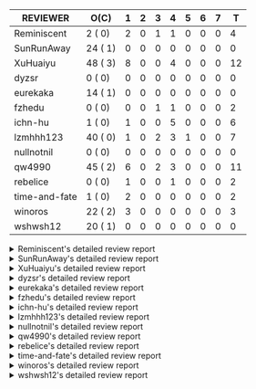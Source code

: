 |   REVIEWER    |  O(C)   | 1 | 2 | 3 | 4 | 5 | 6 | 7 | T  |
|---------------|---------|---|---|---|---|---|---|---|----|
| Reminiscent   |  2 ( 0) | 2 | 0 | 1 | 1 | 0 | 0 | 0 |  4 |
| SunRunAway    | 24 ( 1) | 0 | 0 | 0 | 0 | 0 | 0 | 0 |  0 |
| XuHuaiyu      | 48 ( 3) | 8 | 0 | 0 | 4 | 0 | 0 | 0 | 12 |
| dyzsr         |  0 ( 0) | 0 | 0 | 0 | 0 | 0 | 0 | 0 |  0 |
| eurekaka      | 14 ( 1) | 0 | 0 | 0 | 0 | 0 | 0 | 0 |  0 |
| fzhedu        |  0 ( 0) | 0 | 0 | 1 | 1 | 0 | 0 | 0 |  2 |
| ichn-hu       |  1 ( 0) | 1 | 0 | 0 | 5 | 0 | 0 | 0 |  6 |
| lzmhhh123     | 40 ( 0) | 1 | 0 | 2 | 3 | 1 | 0 | 0 |  7 |
| nullnotnil    |  0 ( 0) | 0 | 0 | 0 | 0 | 0 | 0 | 0 |  0 |
| qw4990        | 45 ( 2) | 6 | 0 | 2 | 3 | 0 | 0 | 0 | 11 |
| rebelice      |  0 ( 0) | 1 | 0 | 0 | 1 | 0 | 0 | 0 |  2 |
| time-and-fate |  1 ( 0) | 2 | 0 | 0 | 0 | 0 | 0 | 0 |  2 |
| winoros       | 22 ( 2) | 3 | 0 | 0 | 0 | 0 | 0 | 0 |  3 |
| wshwsh12      | 20 ( 1) | 0 | 0 | 0 | 0 | 0 | 0 | 0 |  0 |


<details> 
  <summary>Reminiscent's detailed review report</summary> 

## To Be Reviewed

|    REPO    |                                                                   PR                                                                   | C | LASTED |
|------------|----------------------------------------------------------------------------------------------------------------------------------------|---|--------|
| tidb/21896 | [planner: fix union doesn't handle collate correctly (#21854)](https://github.com/pingcap/tidb/pull/21896)                             |   | 63d19h |
| tidb/22354 | [planner: do not cache prepared plan if optimization depends on mutable constant (#22349)](https://github.com/pingcap/tidb/pull/22354) |   | 41d22h |


## Reviewed in Last 7 Days

|    REPO    |                                                             PR                                                             | C | D |   R    |
|------------|----------------------------------------------------------------------------------------------------------------------------|---|---|--------|
| tidb/22866 | [*: modify the switch to control global stats](https://github.com/pingcap/tidb/pull/22866)                                 |   | 1 | 0h     |
| tidb/22848 | [statistics: merge poped topn when generating the global histogram](https://github.com/pingcap/tidb/pull/22848)            |   | 1 | 1d19h  |
| tidb/22833 | [planner: fix where condition index out of range](https://github.com/pingcap/tidb/pull/22833)                              |   | 3 | 1h     |
| tidb/22603 | [statistics: merge the partition-level histograms to a global-level histogram](https://github.com/pingcap/tidb/pull/22603) |   | 4 | 21d16h |


</details> 


<details> 
  <summary>SunRunAway's detailed review report</summary> 

## To Be Reviewed

|     REPO     |                                                                  PR                                                                   | C | LASTED  |
|--------------|---------------------------------------------------------------------------------------------------------------------------------------|---|---------|
| tidb/19178   | [executor: Refactor probe channel](https://github.com/pingcap/tidb/pull/19178)                                                        |   | 193d16h |
| docs-cn/4669 | [sql-optimization: extended statistics documentation](https://github.com/pingcap/docs-cn/pull/4669)                                   |   | 132d17h |
| tidb/19347   | [executor: support new syntax `create/drop binding for digest` for tidb dashboard usage](https://github.com/pingcap/tidb/pull/19347)  |   | 185d23h |
| tidb/19807   | [executor: parallel evaluation for hash aggregate distinct](https://github.com/pingcap/tidb/pull/19807)                               |   | 171d10h |
| tidb/19900   | [executor: enable inline projection for sort&topN](https://github.com/pingcap/tidb/pull/19900)                                        | Y | 166d18h |
| tidb/20140   | [expressions: Support `bin-to-uuid` and `uuid-to-bin`](https://github.com/pingcap/tidb/pull/20140)                                    |   | 153d22h |
| tidb/20220   | [*: new secondary index value format](https://github.com/pingcap/tidb/pull/20220)                                                     |   | 150d16h |
| tidb/20360   | [planner: refine explain info for batch cop](https://github.com/pingcap/tidb/pull/20360)                                              |   | 136d22h |
| tidb/20765   | [planner: support stable result mode](https://github.com/pingcap/tidb/pull/20765)                                                     |   | 112d16h |
| tidb/21207   | [planner: fix the inappropriate out-of-range range estimation rule](https://github.com/pingcap/tidb/pull/21207)                       |   | 91d19h  |
| tidb/21277   | [executor: fix split table with large integers](https://github.com/pingcap/tidb/pull/21277)                                           |   | 89d19h  |
| tidb/21381   | [*: optimize analyze cluster index table](https://github.com/pingcap/tidb/pull/21381)                                                 |   | 84d17h  |
| tidb/21386   | [expression: Disable cast decimal as string push down to TiFlash](https://github.com/pingcap/tidb/pull/21386)                         |   | 84d16h  |
| tidb/21834   | [planner: enhanced index range calculation plan](https://github.com/pingcap/tidb/pull/21834)                                          |   | 68d18h  |
| tidb/21876   | [planner: bypass the DNF restriction if index merge hint is specified (#20799)](https://github.com/pingcap/tidb/pull/21876)           |   | 66d19h  |
| tidb/21878   | [planner: do not push down lock to pointGet/bacthPointGet when selection exists](https://github.com/pingcap/tidb/pull/21878)          |   | 66d18h  |
| tidb/21956   | [planner/preprocessor: disallow into-outfile clause in some place](https://github.com/pingcap/tidb/pull/21956)                        |   | 61d23h  |
| tidb/22026   | [expression: separated arithmeticPlusIntSig](https://github.com/pingcap/tidb/pull/22026)                                              |   | 59d20h  |
| tidb/22043   | [planner, executor: enhance the limit pushdown rule.](https://github.com/pingcap/tidb/pull/22043)                                     |   | 57d10h  |
| tidb/22114   | [test: fix globalkilltest (#21987)](https://github.com/pingcap/tidb/pull/22114)                                                       |   | 54d12h  |
| tidb/22181   | [planner, expression: fix error when using IN combined with subquery (#22080)](https://github.com/pingcap/tidb/pull/22181)            |   | 48d17h  |
| tidb/22217   | [*: rewrite origin SQL with default DB for SQL bindings (#21275)](https://github.com/pingcap/tidb/pull/22217)                         |   | 47d17h  |
| tidb/22365   | [planner: check index valid while forUpdateRead (#22152)](https://github.com/pingcap/tidb/pull/22365)                                 |   | 41d19h  |
| tidb/22379   | [[experiment] executor: allow aggregation to spill disk when running out of memory quota](https://github.com/pingcap/tidb/pull/22379) |   | 40d19h  |


## Reviewed in Last 7 Days

| REPO | PR | C | D | R |
|------|----|---|---|---|


</details> 


<details> 
  <summary>XuHuaiyu's detailed review report</summary> 

## To Be Reviewed

|     REPO     |                                                                              PR                                                                              | C | LASTED  |
|--------------|--------------------------------------------------------------------------------------------------------------------------------------------------------------|---|---------|
| tidb/19900   | [executor: enable inline projection for sort&topN](https://github.com/pingcap/tidb/pull/19900)                                                               | Y | 166d18h |
| docs-cn/5323 | [Update parameter type description](https://github.com/pingcap/docs-cn/pull/5323)                                                                            |   | 35d18h  |
| tidb/19957   | [executor: add builtin aggregate function `json_arrayagg`](https://github.com/pingcap/tidb/pull/19957)                                                       | Y | 164d13h |
| tidb/20040   | [planner, expression: take NullFlag into consideration when optimize the `int non-const` <cmp > `non-int const`](https://github.com/pingcap/tidb/pull/20040) | Y | 159d13h |
| tidb/20140   | [expressions: Support `bin-to-uuid` and `uuid-to-bin`](https://github.com/pingcap/tidb/pull/20140)                                                           |   | 153d22h |
| tidb/20311   | [expression: fix overflow error when convert bit to int64 (#20266)](https://github.com/pingcap/tidb/pull/20311)                                              |   | 145d21h |
| tidb/20576   | [*: fix stats feedback after tableReader handle multiple ranges](https://github.com/pingcap/tidb/pull/20576)                                                 |   | 124d13h |
| tidb/20790   | [collation: add pinyin collation for chinese charset support](https://github.com/pingcap/tidb/pull/20790)                                                    |   | 111d20h |
| tidb/20905   | [planner: fix statement-optimize not work in `TryFastPlan`](https://github.com/pingcap/tidb/pull/20905)                                                      |   | 108d17h |
| tidb/20972   | [expression: POC implementation of Vitess hashing algorithm.](https://github.com/pingcap/tidb/pull/20972)                                                    |   | 104d0h  |
| tidb/21064   | [planner, executor: fix cast not check error](https://github.com/pingcap/tidb/pull/21064)                                                                    |   | 99d8h   |
| tidb/21149   | [executor:Add runtime stat for IndexMergeReaderExecutor (#20653)](https://github.com/pingcap/tidb/pull/21149)                                                |   | 95d14h  |
| tidb/21228   | [executor: return the result immediately when combining LIMIT row_count with DISTINCT](https://github.com/pingcap/tidb/pull/21228)                           |   | 91d13h  |
| tidb/21304   | [executor: Add the HashAggExec runtime information (#20577)](https://github.com/pingcap/tidb/pull/21304)                                                     |   | 89d12h  |
| tidb/21334   | [*: make rollback work on user-defined variables](https://github.com/pingcap/tidb/pull/21334)                                                                |   | 88d14h  |
| tidb/21340   | [executor: initialize expensive query handler on domain creation](https://github.com/pingcap/tidb/pull/21340)                                                |   | 87d23h  |
| tidb/21476   | [planner: check for decimal format in cast expr (#20836)](https://github.com/pingcap/tidb/pull/21476)                                                        |   | 81d15h  |
| tidb/21536   | [executor: add slow-log file meta cache to avoid repeat read file meta information](https://github.com/pingcap/tidb/pull/21536)                              |   | 77d14h  |
| tidb/21564   | [ddl: fix Incorrect behavior of NO_ZERO_DATE when altering table](https://github.com/pingcap/tidb/pull/21564)                                                |   | 76d15h  |
| tidb/21626   | [test: convert test to benchmard test to make ci stable (#21616)](https://github.com/pingcap/tidb/pull/21626)                                                |   | 74d22h  |
| tidb/21680   | [planner: report error when ORDER BY conflicts with DISTINCT (#21286)](https://github.com/pingcap/tidb/pull/21680)                                           |   | 73d16h  |
| tidb/21853   | [expression: fix compatibility behaviors in time_format with MySQL (#21559)](https://github.com/pingcap/tidb/pull/21853)                                     |   | 67d18h  |
| tidb/21896   | [planner: fix union doesn't handle collate correctly (#21854)](https://github.com/pingcap/tidb/pull/21896)                                                   |   | 63d19h  |
| tidb/22131   | [privilege: remove leading and trailing space when create user and role](https://github.com/pingcap/tidb/pull/22131)                                         |   | 53d19h  |
| tidb/22149   | [session: set process info before building plan (#22101)](https://github.com/pingcap/tidb/pull/22149)                                                        |   | 49d19h  |
| tidb/22163   | [expression: separated arithmeticMinusIntSig](https://github.com/pingcap/tidb/pull/22163)                                                                    |   | 49d13h  |
| tidb/22186   | [executor: fix select into outfile with year type column has no data (#22175)](https://github.com/pingcap/tidb/pull/22186)                                   |   | 48d16h  |
| tidb/22294   | [planner, table: optimize the list partition pruner for range query](https://github.com/pingcap/tidb/pull/22294)                                             |   | 45d19h  |
| tidb/22307   | [ddl: fix update can see columns not public](https://github.com/pingcap/tidb/pull/22307)                                                                     |   | 45d15h  |
| tidb/22381   | [planner: check schema stale for plan cache when forUpdateRead](https://github.com/pingcap/tidb/pull/22381)                                                  |   | 40d14h  |
| tidb/22432   | [types,execute: fix errcode return like mysql when inserting incorrect int value ](https://github.com/pingcap/tidb/pull/22432)                               |   | 34d21h  |
| tidb/22616   | [expression: from_unixtime accept 64-bit integers](https://github.com/pingcap/tidb/pull/22616)                                                               |   | 24d23h  |
| tidb/22617   | [metrics: fix wrong bucket name of coprocessor cache (#22454)](https://github.com/pingcap/tidb/pull/22617)                                                   |   | 24d23h  |
| tidb/22624   | [ planner: not pruning column used by union scan condition (#21640)](https://github.com/pingcap/tidb/pull/22624)                                             |   | 24d16h  |
| tidb/22640   | [*: refactor ExecuteInternal to return single resultset (#22546)](https://github.com/pingcap/tidb/pull/22640)                                                |   | 21d20h  |
| tidb/22696   | [expression: enable arithmetic Mod push down](https://github.com/pingcap/tidb/pull/22696)                                                                    |   | 19d17h  |
| tidb/22711   | [executor: Fix inline schema name](https://github.com/pingcap/tidb/pull/22711)                                                                               |   | 19d11h  |
| tidb/22722   | [planner, errno: make error code of ErrMixOfGroupFuncAndFields consistent with MySQL](https://github.com/pingcap/tidb/pull/22722)                            |   | 18d20h  |
| tidb/22736   | [executor: fix load data losing connection when batch_dml_size is set (#22724)](https://github.com/pingcap/tidb/pull/22736)                                  |   | 17d23h  |
| tidb/22784   | [oracle: make @@txn_scope only support local and global](https://github.com/pingcap/tidb/pull/22784)                                                         |   | 4d19h   |
| tidb/22786   | [config: deprecate `tikv-client.copr-cache.enable`](https://github.com/pingcap/tidb/pull/22786)                                                              |   | 4d18h   |
| tidb/22814   | [expression: fix enum and set type expression in where clause (#22785)](https://github.com/pingcap/tidb/pull/22814)                                          |   | 3d18h   |
| tidb/22815   | [expression: fix enum and set type expression in where clause (#22785)](https://github.com/pingcap/tidb/pull/22815)                                          |   | 3d18h   |
| tidb/22824   | [*: apply golangci-lint to the new code](https://github.com/pingcap/tidb/pull/22824)                                                                         |   | 3d15h   |
| tidb/22832   | [expression: push down EXTRACT to TiFlash](https://github.com/pingcap/tidb/pull/22832)                                                                       |   | 3d1h    |
| tidb/22844   | [expression: do not adjust int when it is null and compared year (#22821)](https://github.com/pingcap/tidb/pull/22844)                                       |   | 2d19h   |
| tidb/22864   | [config: use tidb_enable_list_table_partition to enable list table partition feature](https://github.com/pingcap/tidb/pull/22864)                            |   | 21h     |
| tidb/22871   | [planner/core: skip clustered index during admin check table](https://github.com/pingcap/tidb/pull/22871)                                                    |   | 13h     |


## Reviewed in Last 7 Days

|    REPO    |                                                                  PR                                                                   | C | D |   R    |
|------------|---------------------------------------------------------------------------------------------------------------------------------------|---|---|--------|
| tidb/22822 | [expression: fixed error msg in builtinArithmeticMinusIntSig](https://github.com/pingcap/tidb/pull/22822)                             |   | 1 | 2d23h  |
| tidb/22507 | [types: fix the bug about the wrong query result for decimal type ](https://github.com/pingcap/tidb/pull/22507)                       |   | 1 | 28d7h  |
| tidb/22559 | [planner: split test data from test cases in cbo_test.go](https://github.com/pingcap/tidb/pull/22559)                                 |   | 1 | 26d2h  |
| tidb/22714 | [executor: add close recordSet in executor](https://github.com/pingcap/tidb/pull/22714)                                               |   | 1 | 18d6h  |
| tidb/22760 | [expression: fix wrong error info](https://github.com/pingcap/tidb/pull/22760)                                                        |   | 1 | 14d7h  |
| tidb/22830 | [planner: fix incorrect duration between compare](https://github.com/pingcap/tidb/pull/22830)                                         |   | 1 | 2d17h  |
| tidb/22426 | [expression: fix bugs in builtinfunction ArithmeticMinusInt logic](https://github.com/pingcap/tidb/pull/22426)                        |   | 1 | 34d23h |
| tidb/22861 | [executor: track memory usage of aggregate unparelled logic and distinct partial result.](https://github.com/pingcap/tidb/pull/22861) |   | 1 | 5h     |
| tidb/22812 | [ executor: add new format specifier(%# %@ %.) for str_to_date expression (#22790)](https://github.com/pingcap/tidb/pull/22812)       |   | 4 | 0h     |
| tidb/22790 | [ executor: add new format specifier(%# %@ %.) for str_to_date expression](https://github.com/pingcap/tidb/pull/22790)                |   | 4 | 21h    |
| tidb/22785 | [expression: fix enum and set type expression in where clause](https://github.com/pingcap/tidb/pull/22785)                            |   | 4 | 23h    |
| tidb/22737 | [executor: fix load data losing connection when batch_dml_size is set (#22724)](https://github.com/pingcap/tidb/pull/22737)           |   | 4 | 14d0h  |


</details> 


<details> 
  <summary>dyzsr's detailed review report</summary> 

## To Be Reviewed

| REPO | PR | C | LASTED |
|------|----|---|--------|


## Reviewed in Last 7 Days

| REPO | PR | C | D | R |
|------|----|---|---|---|


</details> 


<details> 
  <summary>eurekaka's detailed review report</summary> 

## To Be Reviewed

|    REPO    |                                                                   PR                                                                   | C | LASTED  |
|------------|----------------------------------------------------------------------------------------------------------------------------------------|---|---------|
| tidb/19347 | [executor: support new syntax `create/drop binding for digest` for tidb dashboard usage](https://github.com/pingcap/tidb/pull/19347)   |   | 185d23h |
| tidb/20877 | [statistics: collect index usage information](https://github.com/pingcap/tidb/pull/20877)                                              |   | 109d16h |
| tidb/21444 | [planner: ignore anonymous index while tiflash replica is available](https://github.com/pingcap/tidb/pull/21444)                       |   | 82d12h  |
| tidb/21680 | [planner: report error when ORDER BY conflicts with DISTINCT (#21286)](https://github.com/pingcap/tidb/pull/21680)                     |   | 73d16h  |
| tidb/21994 | [range: fix overflow value access index ](https://github.com/pingcap/tidb/pull/21994)                                                  |   | 60d22h  |
| tidb/22342 | [session: fix two cases when updating bind info (#22338)](https://github.com/pingcap/tidb/pull/22342)                                  |   | 42d18h  |
| tidb/22354 | [planner: do not cache prepared plan if optimization depends on mutable constant (#22349)](https://github.com/pingcap/tidb/pull/22354) |   | 41d22h  |
| tidb/22369 | [session: fix the duplicate binding case when updating bind info (#22367)](https://github.com/pingcap/tidb/pull/22369)                 |   | 41d17h  |
| tidb/22416 | [core: fix subQuery at projection in only_full_group](https://github.com/pingcap/tidb/pull/22416)                                      | Y | 37d11h  |
| tidb/22559 | [planner: split test data from test cases in cbo_test.go](https://github.com/pingcap/tidb/pull/22559)                                  |   | 26d19h  |
| tidb/22733 | [bindinfo: use new sql apis (#22653)](https://github.com/pingcap/tidb/pull/22733)                                                      |   | 18d15h  |
| tidb/22734 | [bindinfo: use new sql apis (#22653)](https://github.com/pingcap/tidb/pull/22734)                                                      |   | 18d15h  |
| tidb/22778 | [*: add support for dynamic privileges](https://github.com/pingcap/tidb/pull/22778)                                                    |   | 6d7h    |
| tidb/22805 | [session, util: update session to use new APIs (#22652)](https://github.com/pingcap/tidb/pull/22805)                                   |   | 3d21h   |


## Reviewed in Last 7 Days

| REPO | PR | C | D | R |
|------|----|---|---|---|


</details> 


<details> 
  <summary>fzhedu's detailed review report</summary> 

## To Be Reviewed

| REPO | PR | C | LASTED |
|------|----|---|--------|


## Reviewed in Last 7 Days

|    REPO    |                                                              PR                                                              | C | D |   R    |
|------------|------------------------------------------------------------------------------------------------------------------------------|---|---|--------|
| tidb/22725 | [planner, distsql: fix the behaviour of building ranges for TiFlash](https://github.com/pingcap/tidb/pull/22725)             |   | 3 | 15d23h |
| tidb/22713 | [expression: Add warning info for exprs that can not be pushed to storage layer](https://github.com/pingcap/tidb/pull/22713) |   | 4 | 15d12h |


</details> 


<details> 
  <summary>ichn-hu's detailed review report</summary> 

## To Be Reviewed

|    REPO    |                                                            PR                                                            | C | LASTED |
|------------|--------------------------------------------------------------------------------------------------------------------------|---|--------|
| tidb/21853 | [expression: fix compatibility behaviors in time_format with MySQL (#21559)](https://github.com/pingcap/tidb/pull/21853) |   | 67d18h |


## Reviewed in Last 7 Days

|    REPO    |                                                           PR                                                           | C | D |   R    |
|------------|------------------------------------------------------------------------------------------------------------------------|---|---|--------|
| tidb/22844 | [expression: do not adjust int when it is null and compared year (#22821)](https://github.com/pingcap/tidb/pull/22844) |   | 1 | 1d20h  |
| tidb/22821 | [expression: do not adjust int when it is null and compared year](https://github.com/pingcap/tidb/pull/22821)          |   | 4 | 0h     |
| tidb/22815 | [expression: fix enum and set type expression in where clause (#22785)](https://github.com/pingcap/tidb/pull/22815)    |   | 4 | 0h     |
| tidb/22814 | [expression: fix enum and set type expression in where clause (#22785)](https://github.com/pingcap/tidb/pull/22814)    |   | 4 | 0h     |
| tidb/22785 | [expression: fix enum and set type expression in where clause](https://github.com/pingcap/tidb/pull/22785)             |   | 4 | 23h    |
| tidb/22701 | [expression: refine performance of EXTRACT function](https://github.com/pingcap/tidb/pull/22701)                       |   | 4 | 15d20h |


</details> 


<details> 
  <summary>lzmhhh123's detailed review report</summary> 

## To Be Reviewed

|    REPO    |                                                                  PR                                                                   | C | LASTED  |
|------------|---------------------------------------------------------------------------------------------------------------------------------------|---|---------|
| tidb/19347 | [executor: support new syntax `create/drop binding for digest` for tidb dashboard usage](https://github.com/pingcap/tidb/pull/19347)  |   | 185d23h |
| tidb/20444 | [expression: add json_merge_patch](https://github.com/pingcap/tidb/pull/20444)                                                        |   | 131d21h |
| tidb/20465 | [expression: add uuidShortFunction](https://github.com/pingcap/tidb/pull/20465)                                                       |   | 130d19h |
| tidb/20642 | [executor: modify admin executors to support partitioned table with global index](https://github.com/pingcap/tidb/pull/20642)         |   | 119d15h |
| tidb/20825 | [executor: add diagnosis rule to check Transparent Huge Pages(THP) enabled (#20611)](https://github.com/pingcap/tidb/pull/20825)      |   | 110d18h |
| tidb/20903 | [planner: fix confused and unnecessary double-projection in plans.](https://github.com/pingcap/tidb/pull/20903)                       |   | 108d17h |
| tidb/21018 | [planner: don't push down null sensitive join conditions (#19620)](https://github.com/pingcap/tidb/pull/21018)                        |   | 102d16h |
| tidb/21195 | [brie: integrate lightning to suport IMPORT statement](https://github.com/pingcap/tidb/pull/21195)                                    |   | 91d22h  |
| tidb/21334 | [*: make rollback work on user-defined variables](https://github.com/pingcap/tidb/pull/21334)                                         |   | 88d14h  |
| tidb/21347 | [session: make rollback work on global variables](https://github.com/pingcap/tidb/pull/21347)                                         |   | 87d19h  |
| tidb/21401 | [expression: incompatibility with MySQL for ADDTIME()](https://github.com/pingcap/tidb/pull/21401)                                    |   | 84d11h  |
| tidb/21444 | [planner: ignore anonymous index while tiflash replica is available](https://github.com/pingcap/tidb/pull/21444)                      |   | 82d12h  |
| tidb/21487 | [*: ensure TABLE statement works](https://github.com/pingcap/tidb/pull/21487)                                                         |   | 81d4h   |
| tidb/21641 | [executor: Fix pessimistic lock doesn't work on the partition table for subquery/joins](https://github.com/pingcap/tidb/pull/21641)   |   | 74d18h  |
| tidb/21651 | [planner: allow filter condition pushing down to IndexScan for prefix index](https://github.com/pingcap/tidb/pull/21651)              |   | 74d13h  |
| tidb/21680 | [planner: report error when ORDER BY conflicts with DISTINCT (#21286)](https://github.com/pingcap/tidb/pull/21680)                    |   | 73d16h  |
| tidb/21954 | [planner/cascades: add rule `PushSelDownApply`](https://github.com/pingcap/tidb/pull/21954)                                           |   | 61d23h  |
| tidb/22126 | [*: add `sys` schema, `sys.SCHEMA_UNUSED_INDEXES` view and `sys.SCHEMA_INDEX_USAGE` view](https://github.com/pingcap/tidb/pull/22126) |   | 53d19h  |
| tidb/22149 | [session: set process info before building plan (#22101)](https://github.com/pingcap/tidb/pull/22149)                                 |   | 49d19h  |
| tidb/22188 | [planner: do not use indexMerge when the path only use a single index (#22168)](https://github.com/pingcap/tidb/pull/22188)           |   | 48d13h  |
| tidb/22361 | [table: fix insert into _tidb_rowid panic and rebase it if needed (#22062)](https://github.com/pingcap/tidb/pull/22361)               |   | 41d20h  |
| tidb/22372 | [executor: fix SelectForUpdate in decorrelated subquery under pessimistic mode](https://github.com/pingcap/tidb/pull/22372)           |   | 41d9h   |
| tidb/22430 | [*: refactor table.Table interface, clean up unnecessay methods](https://github.com/pingcap/tidb/pull/22430)                          |   | 34d23h  |
| tidb/22478 | [planner, executor: fix query partition table with global unique index get wrong result](https://github.com/pingcap/tidb/pull/22478)  |   | 32d13h  |
| tidb/22625 | [planner, statistics: allow (auto) analyze single partition in dynamic-only mode](https://github.com/pingcap/tidb/pull/22625)         |   | 24d14h  |
| tidb/22631 | [executor: refine window processor](https://github.com/pingcap/tidb/pull/22631)                                                       |   | 22d22h  |
| tidb/22656 | [*: move new api out of session package (#22591)](https://github.com/pingcap/tidb/pull/22656)                                         |   | 21d0h   |
| tidb/22657 | [*: move new api out of session package (#22591)](https://github.com/pingcap/tidb/pull/22657)                                         |   | 21d0h   |
| tidb/22662 | [planner/core: let mpp support partition tables](https://github.com/pingcap/tidb/pull/22662)                                          |   | 20d18h  |
| tidb/22699 | [brie: add error info column and history backup/restore info in sql](https://github.com/pingcap/tidb/pull/22699)                      |   | 19d16h  |
| tidb/22714 | [executor: add close recordSet in executor](https://github.com/pingcap/tidb/pull/22714)                                               |   | 18d23h  |
| tidb/22728 | [store/tikv_driver:move MemManager from KVStore to tikvStore](https://github.com/pingcap/tidb/pull/22728)                             |   | 18d18h  |
| tidb/22734 | [bindinfo: use new sql apis (#22653)](https://github.com/pingcap/tidb/pull/22734)                                                     |   | 18d15h  |
| tidb/22752 | [server, sessionctx: Support for the status command of MySQL Shell](https://github.com/pingcap/tidb/pull/22752)                       |   | 17d1h   |
| tidb/22812 | [ executor: add new format specifier(%# %@ %.) for str_to_date expression (#22790)](https://github.com/pingcap/tidb/pull/22812)       |   | 3d19h   |
| tidb/22829 | [planner: let tikv know primary prefix columns info](https://github.com/pingcap/tidb/pull/22829)                                      |   | 3d13h   |
| tidb/22834 | [executor, server: load_data.go is changed and add unit test](https://github.com/pingcap/tidb/pull/22834)                             |   | 3d0h    |
| tidb/22857 | [store: move mockstore/mocktikv to tikv/mockstore/mocktikv](https://github.com/pingcap/tidb/pull/22857)                               |   | 1d20h   |
| tidb/22860 | [planner: include "CREATE/DROP TEMPORARY TABLE" to noop functions (##609)](https://github.com/pingcap/tidb/pull/22860)                |   | 1d8h    |
| tidb/22866 | [*: modify the switch to control global stats](https://github.com/pingcap/tidb/pull/22866)                                            |   | 18h     |


## Reviewed in Last 7 Days

|     REPO     |                                                           PR                                                           | C | D |   R    |
|--------------|------------------------------------------------------------------------------------------------------------------------|---|---|--------|
| tidb/22822   | [expression: fixed error msg in builtinArithmeticMinusIntSig](https://github.com/pingcap/tidb/pull/22822)              |   | 1 | 2d23h  |
| docs-cn/4933 | [explain: add joins](https://github.com/pingcap/docs-cn/pull/4933)                                                     |   | 3 | 91d21h |
| docs-cn/4913 | [explain: add indexes](https://github.com/pingcap/docs-cn/pull/4913)                                                   |   | 3 | 95d19h |
| tidb/22790   | [ executor: add new format specifier(%# %@ %.) for str_to_date expression](https://github.com/pingcap/tidb/pull/22790) |   | 4 | 21h    |
| tidb/22701   | [expression: refine performance of EXTRACT function](https://github.com/pingcap/tidb/pull/22701)                       |   | 4 | 15d19h |
| tidb/22426   | [expression: fix bugs in builtinfunction ArithmeticMinusInt logic](https://github.com/pingcap/tidb/pull/22426)         |   | 4 | 31d20h |
| tidb/22463   | [executor: make memory tracker for aggregate more accurate.](https://github.com/pingcap/tidb/pull/22463)               |   | 5 | 28d0h  |


</details> 


<details> 
  <summary>nullnotnil's detailed review report</summary> 

## To Be Reviewed

| REPO | PR | C | LASTED |
|------|----|---|--------|


## Reviewed in Last 7 Days

| REPO | PR | C | D | R |
|------|----|---|---|---|


</details> 


<details> 
  <summary>qw4990's detailed review report</summary> 

## To Be Reviewed

|    REPO    |                                                                           PR                                                                           | C | LASTED  |
|------------|--------------------------------------------------------------------------------------------------------------------------------------------------------|---|---------|
| tidb/19029 | [types: fix unexpected NOT_NULL flags](https://github.com/pingcap/tidb/pull/19029)                                                                     |   | 200d22h |
| tidb/20354 | [planner: rename relational operators (#14575)](https://github.com/pingcap/tidb/pull/20354)                                                            | Y | 138d5h  |
| tidb/20708 | [*: separate auto_increment ID allocator from _tidb_rowid allocator](https://github.com/pingcap/tidb/pull/20708)                                       |   | 116d20h |
| tidb/20969 | [executor: Improve the performance of appending not fixed columns](https://github.com/pingcap/tidb/pull/20969)                                         |   | 104d9h  |
| tidb/20972 | [expression: POC implementation of Vitess hashing algorithm.](https://github.com/pingcap/tidb/pull/20972)                                              |   | 104d0h  |
| tidb/21018 | [planner: don't push down null sensitive join conditions (#19620)](https://github.com/pingcap/tidb/pull/21018)                                         |   | 102d16h |
| tidb/21149 | [executor:Add runtime stat for IndexMergeReaderExecutor (#20653)](https://github.com/pingcap/tidb/pull/21149)                                          |   | 95d14h  |
| tidb/21304 | [executor: Add the HashAggExec runtime information (#20577)](https://github.com/pingcap/tidb/pull/21304)                                               |   | 89d12h  |
| tidb/21318 | [planner, expression: use the range of column types to simplify expressions](https://github.com/pingcap/tidb/pull/21318)                               |   | 88d18h  |
| tidb/21401 | [expression: incompatibility with MySQL for ADDTIME()](https://github.com/pingcap/tidb/pull/21401)                                                     |   | 84d11h  |
| tidb/21476 | [planner: check for decimal format in cast expr (#20836)](https://github.com/pingcap/tidb/pull/21476)                                                  |   | 81d15h  |
| tidb/21508 | [execution: fix dayofweek('0000-00-00') behavior](https://github.com/pingcap/tidb/pull/21508)                                                          |   | 80d9h   |
| tidb/21680 | [planner: report error when ORDER BY conflicts with DISTINCT (#21286)](https://github.com/pingcap/tidb/pull/21680)                                     |   | 73d16h  |
| tidb/21876 | [planner: bypass the DNF restriction if index merge hint is specified (#20799)](https://github.com/pingcap/tidb/pull/21876)                            |   | 66d19h  |
| tidb/21887 | [types: support %X %V %W formats for STR_TO_DATE()](https://github.com/pingcap/tidb/pull/21887)                                                        |   | 65d11h  |
| tidb/21930 | [planner: propagate NDV of column groups across plan nodes (#17854)](https://github.com/pingcap/tidb/pull/21930)                                       |   | 62d18h  |
| tidb/21977 | [expression: log functions that can not be pushed to cop](https://github.com/pingcap/tidb/pull/21977)                                                  |   | 61d15h  |
| tidb/22090 | [planner: push aggregation operators down to projection and union by default](https://github.com/pingcap/tidb/pull/22090)                              |   | 54d22h  |
| tidb/22146 | [executor: forbid SFU on view](https://github.com/pingcap/tidb/pull/22146)                                                                             |   | 49d21h  |
| tidb/22217 | [*: rewrite origin SQL with default DB for SQL bindings (#21275)](https://github.com/pingcap/tidb/pull/22217)                                          |   | 47d17h  |
| tidb/22234 | [executor, planner: ON DUPLICATE UPDATE can refer to un-project col (#14412)](https://github.com/pingcap/tidb/pull/22234)                              |   | 47d15h  |
| tidb/22261 | [time: fix parse datetime won't truncate the reluctant string (#22232)](https://github.com/pingcap/tidb/pull/22261)                                    |   | 46d19h  |
| tidb/22307 | [ddl: fix update can see columns not public](https://github.com/pingcap/tidb/pull/22307)                                                               |   | 45d15h  |
| tidb/22342 | [session: fix two cases when updating bind info (#22338)](https://github.com/pingcap/tidb/pull/22342)                                                  |   | 42d18h  |
| tidb/22369 | [session: fix the duplicate binding case when updating bind info (#22367)](https://github.com/pingcap/tidb/pull/22369)                                 |   | 41d17h  |
| tidb/22374 | [expression: separated arithmeticIntDivideSig](https://github.com/pingcap/tidb/pull/22374)                                                             |   | 41d0h   |
| tidb/22415 | [ddl: refactor placement package](https://github.com/pingcap/tidb/pull/22415)                                                                          |   | 37d17h  |
| tidb/22456 | [distsql, executor: disable cache during staleness transaction](https://github.com/pingcap/tidb/pull/22456)                                            |   | 33d15h  |
| tidb/22471 | [ddl, executor: fix creating unique index without partition column error when enable-global-index is true](https://github.com/pingcap/tidb/pull/22471) |   | 32d17h  |
| tidb/22489 | [infoschema: support query partition_id from infoschema.partitions (#22240)](https://github.com/pingcap/tidb/pull/22489)                               |   | 31d19h  |
| tidb/22507 | [types: fix the bug about the wrong query result for decimal type ](https://github.com/pingcap/tidb/pull/22507)                                        |   | 28d23h  |
| tidb/22541 | [expression: Support builtin function SOUNDEX](https://github.com/pingcap/tidb/pull/22541)                                                             |   | 27d9h   |
| tidb/22559 | [planner: split test data from test cases in cbo_test.go](https://github.com/pingcap/tidb/pull/22559)                                                  |   | 26d19h  |
| tidb/22565 | [statistics: fix panic occurs when stats cache inconsistency (#22465)](https://github.com/pingcap/tidb/pull/22565)                                     | Y | 26d17h  |
| tidb/22641 | [*: do not report error for prepared stmt execution if tidb_snapshot is set (#22568)](https://github.com/pingcap/tidb/pull/22641)                      |   | 21d19h  |
| tidb/22649 | [planner: decorrelate LogicalApply with inner join as the inner child](https://github.com/pingcap/tidb/pull/22649)                                     |   | 21d16h  |
| tidb/22666 | [expression: correct constant propagation for collation](https://github.com/pingcap/tidb/pull/22666)                                                   |   | 20d18h  |
| tidb/22731 | [brie/: add GetVersion function for tidbGlueSession](https://github.com/pingcap/tidb/pull/22731)                                                       |   | 18d17h  |
| tidb/22733 | [bindinfo: use new sql apis (#22653)](https://github.com/pingcap/tidb/pull/22733)                                                                      |   | 18d15h  |
| tidb/22734 | [bindinfo: use new sql apis (#22653)](https://github.com/pingcap/tidb/pull/22734)                                                                      |   | 18d15h  |
| tidb/22760 | [expression: fix wrong error info](https://github.com/pingcap/tidb/pull/22760)                                                                         |   | 15d0h   |
| tidb/22778 | [*: add support for dynamic privileges](https://github.com/pingcap/tidb/pull/22778)                                                                    |   | 6d7h    |
| tidb/22814 | [expression: fix enum and set type expression in where clause (#22785)](https://github.com/pingcap/tidb/pull/22814)                                    |   | 3d18h   |
| tidb/22815 | [expression: fix enum and set type expression in where clause (#22785)](https://github.com/pingcap/tidb/pull/22815)                                    |   | 3d18h   |
| tidb/22862 | [brie: fix the problem that ddl restored by BR via SQL is not replicated to downstream](https://github.com/pingcap/tidb/pull/22862)                    |   | 22h     |


## Reviewed in Last 7 Days

|    REPO    |                                                               PR                                                                | C | D |   R    |
|------------|---------------------------------------------------------------------------------------------------------------------------------|---|---|--------|
| tidb/22841 | [statistics: support to store FMSketch and add FMSketch to column stats](https://github.com/pingcap/tidb/pull/22841)            |   | 1 | 2d6h   |
| tidb/22677 | [*: use `explain format = 'brief'` for tests](https://github.com/pingcap/tidb/pull/22677)                                       |   | 1 | 19d21h |
| tidb/22866 | [*: modify the switch to control global stats](https://github.com/pingcap/tidb/pull/22866)                                      |   | 1 | 0h     |
| tidb/22846 | [stats, planner, sessionctx: handle compatibility between feedback and ver2 stats](https://github.com/pingcap/tidb/pull/22846)  |   | 1 | 1d21h  |
| tidb/22848 | [statistics: merge poped topn when generating the global histogram](https://github.com/pingcap/tidb/pull/22848)                 |   | 1 | 1d17h  |
| tidb/22833 | [planner: fix where condition index out of range](https://github.com/pingcap/tidb/pull/22833)                                   |   | 1 | 2d2h   |
| tidb/22725 | [planner, distsql: fix the behaviour of building ranges for TiFlash](https://github.com/pingcap/tidb/pull/22725)                |   | 3 | 16d2h  |
| tidb/22682 | [statistics: introduce new estimation logic when index histogram fails to estimate](https://github.com/pingcap/tidb/pull/22682) |   | 3 | 17d15h |
| tidb/22433 | [statistics: merge partition-level TopN to global-level TopN](https://github.com/pingcap/tidb/pull/22433)                       |   | 4 | 31d4h  |
| tidb/22625 | [planner, statistics: allow (auto) analyze single partition in dynamic-only mode](https://github.com/pingcap/tidb/pull/22625)   |   | 4 | 20d22h |
| tidb/22603 | [statistics: merge the partition-level histograms to a global-level histogram](https://github.com/pingcap/tidb/pull/22603)      |   | 4 | 21d16h |


</details> 


<details> 
  <summary>rebelice's detailed review report</summary> 

## To Be Reviewed

| REPO | PR | C | LASTED |
|------|----|---|--------|


## Reviewed in Last 7 Days

|    REPO    |                                                          PR                                                          | C | D |   R   |
|------------|----------------------------------------------------------------------------------------------------------------------|---|---|-------|
| tidb/22841 | [statistics: support to store FMSketch and add FMSketch to column stats](https://github.com/pingcap/tidb/pull/22841) |   | 1 | 2d6h  |
| tidb/22433 | [statistics: merge partition-level TopN to global-level TopN](https://github.com/pingcap/tidb/pull/22433)            |   | 4 | 31d3h |


</details> 


<details> 
  <summary>time-and-fate's detailed review report</summary> 

## To Be Reviewed

|    REPO    |                                            PR                                             | C | LASTED  |
|------------|-------------------------------------------------------------------------------------------|---|---------|
| tidb/20877 | [statistics: collect index usage information](https://github.com/pingcap/tidb/pull/20877) |   | 109d16h |


## Reviewed in Last 7 Days

|    REPO    |                                                               PR                                                                | C | D |   R    |
|------------|---------------------------------------------------------------------------------------------------------------------------------|---|---|--------|
| tidb/22677 | [*: use `explain format = 'brief'` for tests](https://github.com/pingcap/tidb/pull/22677)                                       |   | 1 | 19d21h |
| tidb/22682 | [statistics: introduce new estimation logic when index histogram fails to estimate](https://github.com/pingcap/tidb/pull/22682) |   | 1 | 19d14h |


</details> 


<details> 
  <summary>winoros's detailed review report</summary> 

## To Be Reviewed

|     REPO     |                                                             PR                                                              | C | LASTED  |
|--------------|-----------------------------------------------------------------------------------------------------------------------------|---|---------|
| tidb/19957   | [executor: add builtin aggregate function `json_arrayagg`](https://github.com/pingcap/tidb/pull/19957)                      | Y | 164d13h |
| docs-cn/4669 | [sql-optimization: extended statistics documentation](https://github.com/pingcap/docs-cn/pull/4669)                         |   | 132d17h |
| tidb/20311   | [expression: fix overflow error when convert bit to int64 (#20266)](https://github.com/pingcap/tidb/pull/20311)             |   | 145d21h |
| tidb/20765   | [planner: support stable result mode](https://github.com/pingcap/tidb/pull/20765)                                           |   | 112d16h |
| tidb/20877   | [statistics: collect index usage information](https://github.com/pingcap/tidb/pull/20877)                                   |   | 109d16h |
| tidb/21018   | [planner: don't push down null sensitive join conditions (#19620)](https://github.com/pingcap/tidb/pull/21018)              |   | 102d16h |
| tidb/21207   | [planner: fix the inappropriate out-of-range range estimation rule](https://github.com/pingcap/tidb/pull/21207)             |   | 91d19h  |
| tidb/21476   | [planner: check for decimal format in cast expr (#20836)](https://github.com/pingcap/tidb/pull/21476)                       |   | 81d15h  |
| tidb/21487   | [*: ensure TABLE statement works](https://github.com/pingcap/tidb/pull/21487)                                               |   | 81d4h   |
| tidb/21876   | [planner: bypass the DNF restriction if index merge hint is specified (#20799)](https://github.com/pingcap/tidb/pull/21876) |   | 66d19h  |
| tidb/21930   | [planner: propagate NDV of column groups across plan nodes (#17854)](https://github.com/pingcap/tidb/pull/21930)            |   | 62d18h  |
| tidb/22090   | [planner: push aggregation operators down to projection and union by default](https://github.com/pingcap/tidb/pull/22090)   |   | 54d22h  |
| tidb/22365   | [planner: check index valid while forUpdateRead (#22152)](https://github.com/pingcap/tidb/pull/22365)                       |   | 41d19h  |
| tidb/22489   | [infoschema: support query partition_id from infoschema.partitions (#22240)](https://github.com/pingcap/tidb/pull/22489)    |   | 31d19h  |
| tidb/22504   | [*:Fix the fetchHotRegion bug that the count always zero](https://github.com/pingcap/tidb/pull/22504)                       |   | 29d19h  |
| tidb/22565   | [statistics: fix panic occurs when stats cache inconsistency (#22465)](https://github.com/pingcap/tidb/pull/22565)          | Y | 26d17h  |
| tidb/22624   | [ planner: not pruning column used by union scan condition (#21640)](https://github.com/pingcap/tidb/pull/22624)            |   | 24d16h  |
| tidb/22804   | [session, util: update session to use new APIs (#22652)](https://github.com/pingcap/tidb/pull/22804)                        |   | 3d21h   |
| tidb/22805   | [session, util: update session to use new APIs (#22652)](https://github.com/pingcap/tidb/pull/22805)                        |   | 3d21h   |
| tidb/22830   | [planner: fix incorrect duration between compare](https://github.com/pingcap/tidb/pull/22830)                               |   | 3d9h    |
| tidb/22845   | [planner: fix bug of mpp wrongly set schema of exchanger](https://github.com/pingcap/tidb/pull/22845)                       |   | 2d17h   |
| tidb/22867   | [WIP: allow pushdown count distinct when enumerate physical plans](https://github.com/pingcap/tidb/pull/22867)              |   | 17h     |


## Reviewed in Last 7 Days

|    REPO    |                                                               PR                                                               | C | D |   R    |
|------------|--------------------------------------------------------------------------------------------------------------------------------|---|---|--------|
| tidb/21651 | [planner: allow filter condition pushing down to IndexScan for prefix index](https://github.com/pingcap/tidb/pull/21651)       |   | 1 | 73d19h |
| tidb/22846 | [stats, planner, sessionctx: handle compatibility between feedback and ver2 stats](https://github.com/pingcap/tidb/pull/22846) |   | 1 | 1d22h  |
| tidb/22825 | [planner: fix wrong index merge selection](https://github.com/pingcap/tidb/pull/22825)                                         |   | 1 | 2d20h  |


</details> 


<details> 
  <summary>wshwsh12's detailed review report</summary> 

## To Be Reviewed

|    REPO    |                                                               PR                                                               | C | LASTED  |
|------------|--------------------------------------------------------------------------------------------------------------------------------|---|---------|
| tidb/19557 | [*: Integrate timeline tracing with TiKV](https://github.com/pingcap/tidb/pull/19557)                                          |   | 178d23h |
| tidb/19807 | [executor: parallel evaluation for hash aggregate distinct](https://github.com/pingcap/tidb/pull/19807)                        |   | 171d10h |
| tidb/19957 | [executor: add builtin aggregate function `json_arrayagg`](https://github.com/pingcap/tidb/pull/19957)                         | Y | 164d13h |
| tidb/21381 | [*: optimize analyze cluster index table](https://github.com/pingcap/tidb/pull/21381)                                          |   | 84d17h  |
| tidb/21487 | [*: ensure TABLE statement works](https://github.com/pingcap/tidb/pull/21487)                                                  |   | 81d4h   |
| tidb/21887 | [types: support %X %V %W formats for STR_TO_DATE()](https://github.com/pingcap/tidb/pull/21887)                                |   | 65d11h  |
| tidb/22269 | [executor: check storage.block-cache.capacity value](https://github.com/pingcap/tidb/pull/22269)                               |   | 46d16h  |
| tidb/22378 | [executor: vectorize hash aggregate](https://github.com/pingcap/tidb/pull/22378)                                               |   | 40d19h  |
| tidb/22382 | [*: add infoschema client errors](https://github.com/pingcap/tidb/pull/22382)                                                  |   | 40d5h   |
| tidb/22426 | [expression: fix bugs in builtinfunction ArithmeticMinusInt logic](https://github.com/pingcap/tidb/pull/22426)                 |   | 35d16h  |
| tidb/22475 | [*: fix parser error format when value overflow](https://github.com/pingcap/tidb/pull/22475)                                   |   | 32d16h  |
| tidb/22628 | [executor: Improve max/min window function with deque-based sliding window](https://github.com/pingcap/tidb/pull/22628)        |   | 23d23h  |
| tidb/22748 | [executor, privilege: fix failure on grant USAGE privilege operation](https://github.com/pingcap/tidb/pull/22748)              |   | 17d16h  |
| tidb/22772 | [Executor: Resolve bug where show index from perf_schema had no results](https://github.com/pingcap/tidb/pull/22772)           |   | 7d10h   |
| tidb/22803 | [store/mockstore/unistore: refine and add more mpp tests](https://github.com/pingcap/tidb/pull/22803)                          |   | 3d21h   |
| tidb/22815 | [expression: fix enum and set type expression in where clause (#22785)](https://github.com/pingcap/tidb/pull/22815)            |   | 3d18h   |
| tidb/22829 | [planner: let tikv know primary prefix columns info](https://github.com/pingcap/tidb/pull/22829)                               |   | 3d13h   |
| tidb/22836 | [expression: add integration test for partition pruning](https://github.com/pingcap/tidb/pull/22836)                           |   | 3d0h    |
| tidb/22858 | [execution: fix index's duplicate error message](https://github.com/pingcap/tidb/pull/22858)                                   |   | 1d15h   |
| tidb/22869 | [executor: fix cast function will ignore tht error for point-get key construction](https://github.com/pingcap/tidb/pull/22869) |   | 16h     |


## Reviewed in Last 7 Days

| REPO | PR | C | D | R |
|------|----|---|---|---|


</details> 

